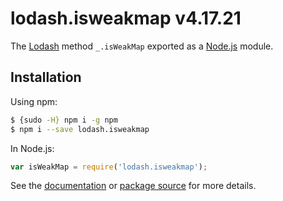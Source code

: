 # lodash.isweakmap v4.17.21

The [Lodash](https://lodash.com/) method `_.isWeakMap` exported as a [Node.js](https://nodejs.org/) module.

## Installation

Using npm:
```bash
$ {sudo -H} npm i -g npm
$ npm i --save lodash.isweakmap
```

In Node.js:
```js
var isWeakMap = require('lodash.isweakmap');
```

See the [documentation](https://lodash.com/docs#isWeakMap) or [package source](https://github.com/lodash/lodash/blob/4.17.21-npm-packages/lodash.isweakmap) for more details.
